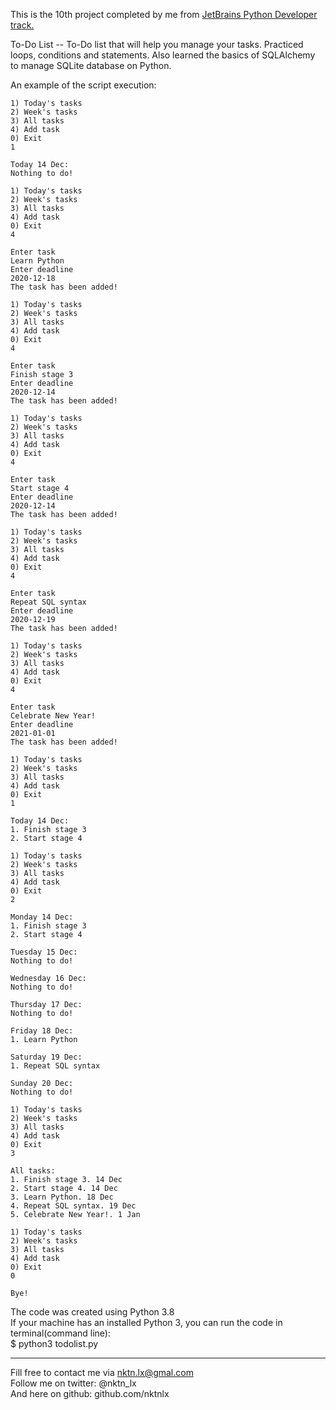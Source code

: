 This is the 10th project completed by me from [JetBrains Python Developer track.](https://hyperskill.org/tracks/2)

To-Do List -- To-Do list that will help you manage your tasks. Practiced loops, conditions and statements. Also learned the basics of SQLAlchemy to manage SQLite database on Python.   

An example of the script execution:  
```
1) Today's tasks
2) Week's tasks
3) All tasks
4) Add task
0) Exit
1

Today 14 Dec:
Nothing to do!

1) Today's tasks
2) Week's tasks
3) All tasks
4) Add task
0) Exit
4

Enter task
Learn Python
Enter deadline
2020-12-18
The task has been added!

1) Today's tasks
2) Week's tasks
3) All tasks
4) Add task
0) Exit
4

Enter task
Finish stage 3
Enter deadline
2020-12-14
The task has been added!

1) Today's tasks
2) Week's tasks
3) All tasks
4) Add task
0) Exit
4

Enter task
Start stage 4
Enter deadline
2020-12-14
The task has been added!

1) Today's tasks
2) Week's tasks
3) All tasks
4) Add task
0) Exit
4

Enter task
Repeat SQL syntax
Enter deadline
2020-12-19
The task has been added!

1) Today's tasks
2) Week's tasks
3) All tasks
4) Add task
0) Exit
4

Enter task
Celebrate New Year!
Enter deadline
2021-01-01
The task has been added!

1) Today's tasks
2) Week's tasks
3) All tasks
4) Add task
0) Exit
1

Today 14 Dec:
1. Finish stage 3
2. Start stage 4

1) Today's tasks
2) Week's tasks
3) All tasks
4) Add task
0) Exit
2

Monday 14 Dec:
1. Finish stage 3
2. Start stage 4

Tuesday 15 Dec:
Nothing to do!

Wednesday 16 Dec:
Nothing to do!

Thursday 17 Dec:
Nothing to do!

Friday 18 Dec:
1. Learn Python

Saturday 19 Dec:
1. Repeat SQL syntax

Sunday 20 Dec:
Nothing to do!

1) Today's tasks
2) Week's tasks
3) All tasks
4) Add task
0) Exit
3

All tasks:
1. Finish stage 3. 14 Dec
2. Start stage 4. 14 Dec
3. Learn Python. 18 Dec
4. Repeat SQL syntax. 19 Dec
5. Celebrate New Year!. 1 Jan

1) Today's tasks
2) Week's tasks
3) All tasks
4) Add task
0) Exit
0

Bye!
```


The code was created using Python 3.8  
If your machine has an installed Python 3, you can run the code in terminal(command line):  
$ python3 todolist.py  


--------------------------------------------
Fill free to contact me via nktn.lx@gmal.com  
Follow me on twitter: @nktn_lx  
And here on github: github.com/nktnlx  